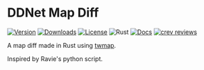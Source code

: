 # DDNet Map Diff

[![Version](https://img.shields.io/crates/v/ddnet-map-diff)](https://crates.io/crates/ddnet-map-diff)
[![Downloads](https://img.shields.io/crates/d/ddnet-map-diff)](https://crates.io/crates/ddnet-map-diff)
[![License](https://img.shields.io/crates/l/ddnet-map-diff)](https://crates.io/crates/ddnet-map-diff)
![Rust](https://github.com/edg-l/ddnet-map-diff/workflows/Rust/badge.svg)
[![Docs](https://docs.rs/ddnet-map-diff/badge.svg)](https://docs.rs/ddnet-map-diff)
[![crev reviews](https://web.crev.dev/rust-reviews/badge/crev_count/ddnet-map-diff.svg)](https://web.crev.dev/rust-reviews/crate/ddnet-map-diff/)

A map diff made in Rust using [twmap](https://docs.rs/twmap).

Inspired by Ravie's python script.
